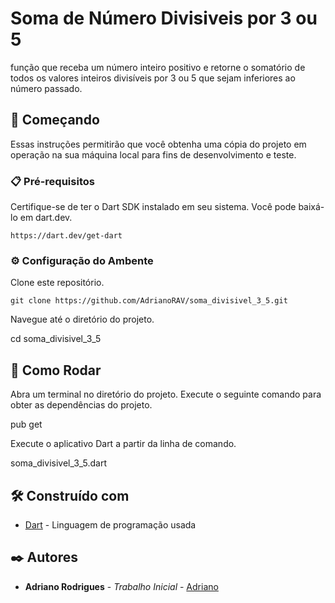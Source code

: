 
# Soma de Número Divisiveis por 3 ou 5

função que receba um número inteiro positivo e retorne o somatório de todos os valores inteiros divisíveis por 3 ou 5 que sejam inferiores ao número passado.

## 🚀 Começando

Essas instruções permitirão que você obtenha uma cópia do projeto em operação na sua máquina local para fins de desenvolvimento e teste.


### 📋 Pré-requisitos

Certifique-se de ter o Dart SDK instalado em seu sistema. Você pode baixá-lo em dart.dev.

```
https://dart.dev/get-dart
```

### ⚙️ Configuração do Ambente

Clone este repositório.

```
git clone https://github.com/AdrianoRAV/soma_divisivel_3_5.git
```
Navegue até o diretório do projeto.

cd soma_divisivel_3_5

## 🔧 Como Rodar

Abra um terminal no diretório do projeto.
Execute o seguinte comando para obter as dependências do projeto.

pub get

Execute o aplicativo Dart a partir da linha de comando.

soma_divisivel_3_5.dart

## 🛠️ Construído com

* [Dart](https://dart.dev/guides) - Linguagem de programação usada


## ✒️ Autores

* **Adriano Rodrigues** - *Trabalho Inicial* - [Adriano](https://github.com/AdrianoRAV)






